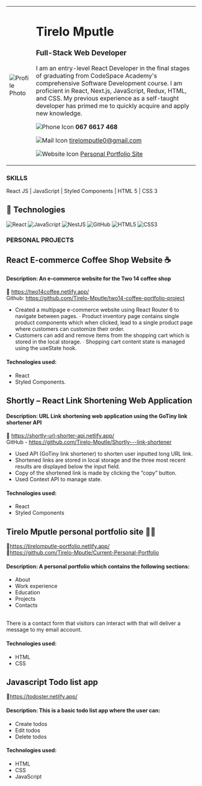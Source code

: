 <table>
<tr>
<td>

![Profile Photo](https://media.licdn.com/dms/image/D4D03AQE-2noJu33wcQ/profile-displayphoto-shrink_800_800/0/1666032686340?e=2147483647&v=beta&t=xDH7yVBjEv3o1STld73IBviaK1bBsI5JFme0m890jl8)

</td>
<td>

# Tirelo Mputle
### Full-Stack Web Developer

I am an entry-level React Developer in the final stages of graduating from CodeSpace Academy's comprehensive Software Development course. I am proficient in React, Next.js, JavaScript, Redux, HTML, and CSS. My previous experience as a self-taught developer has primed me to quickly acquire and apply new knowledge.

![Phone Icon](https://img.icons8.com/ios-filled/20/000000/phone.png)  **067 6617 468**

![Mail Icon](https://img.icons8.com/ios-glyphs/20/000000/new-post.png)   [tirelomputle0@gmail.com](mailto:tirelomputle0@gmail.com)

![Website Icon](https://img.icons8.com/external-anggara-basic-outline-anggara-putra/20/000000/external-website-ui-basic-anggara-basic-outline-anggara-putra.png)   [Personal Portfolio Site](https://tirelomputle-portfolio.netlify.app/)  

</td>
</tr>
</table>

### SKILLS 
React JS | JavaScript | Styled Components | HTML 5 | CSS 3 
## 👾 Technologies

![React](https://img.shields.io/badge/react-%2320232a.svg?style=for-the-badge&logo=react&logoColor=%2361DAFB)
![JavaScript](https://img.shields.io/badge/javascript-%23323330.svg?style=for-the-badge&logo=javascript&logoColor=%23F7DF1E)
![NestJS](https://img.shields.io/badge/nestjs-%23E0234E.svg?style=for-the-badge&logo=nestjs&logoColor=white)
![GitHub](https://img.shields.io/badge/github-%23121011.svg?style=for-the-badge&logo=github&logoColor=white)
![HTML5](https://img.shields.io/badge/html5-%23E34F26.svg?style=for-the-badge&logo=html5&logoColor=white)
![CSS3](https://img.shields.io/badge/css3-%231572B6.svg?style=for-the-badge&logo=css3&logoColor=white)

### PERSONAL PROJECTS 

## React E-commerce Coffee Shop Website ☕ <br>
#### Description: An e-commerce website for the Two 14 coffee shop <br>
🔗 https://two14coffee.netlify.app/ <br>
Github: https://github.com/Tirelo-Mputle/two14-coffee-portfolio-project <br>
* Created a multipage e-commerce website using React Router 6 to navigate between pages. ∙ Product inventory page contains single product components which when clicked, lead to a single  product page where customers can customize their order. <br>
* Customers can add and remove items from the shopping cart which is stored in the local storage. ∙ Shopping cart content state is managed using the useState hook.<br> 
#### Technologies used: <br>
* React <br>
* Styled Components. <br>

## Shortly – React Link Shortening Web Application <br>
#### Description: URL Link shortening web application using the GoTiny link shortener API<br>
🔗 https://shortly-url-shorter-api.netlify.app/ <br>
GitHub - https://github.com/Tirelo-Mputle/Shortly---link-shortener <br>
* Used API (GoTiny link shortener) to shorten user inputted long URL link. <br>
* Shortened links are stored in local storage and the three most recent results are displayed below  the input field. <br>
* Copy of the shortened link is made by clicking the “copy” button.<br> 
* Used Context API to manage state. <br>
#### Technologies used: <br>
* React <br>
* Styled Components <br>

## Tirelo Mputle personal portfolio site 🙋‍♀️
🔗https://tirelomputle-portfolio.netlify.app/ <br>
🔗https://github.com/Tirelo-Mputle/Current-Personal-Portfolio

#### Description: A personal portfolio which contains the following sections: <br>
* About 
* Work experience
* Education
* Projects
* Contacts 
<br>
There is a contact form that visitors can interact with that will deliver a message to my email account.

#### Technologies used: <br>
* HTML
* CSS <br>

## Javascript Todo list app
🔗https://todoster.netlify.app/
#### Description: This is a basic todo list app where the user can: <br>
* Create todos
* Edit todos
* Delete todos

#### Technologies used: <br>
* HTML
* CSS
* JavaScript

